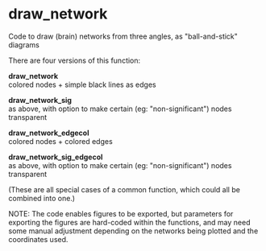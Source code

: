 # draw_network

Code to draw (brain) networks from three angles, as "ball-and-stick" diagrams

There are four versions of this function:

**draw_network** <br/>
colored nodes + simple black lines as edges

**draw_network_sig** <br/>
as above, with option to make certain (eg: "non-significant") nodes transparent

**draw_network_edgecol** <br/>
colored nodes + colored edges

**draw_network_sig_edgecol** <br/>
as above, with option to make certain (eg: "non-significant") nodes transparent

(These are all special cases of a common function, which could all be combined into one.)

NOTE: The code enables figures to be exported, but parameters for exporting the figures are hard-coded within the functions, and may need some manual adjustment depending on the networks being plotted and the coordinates used.
